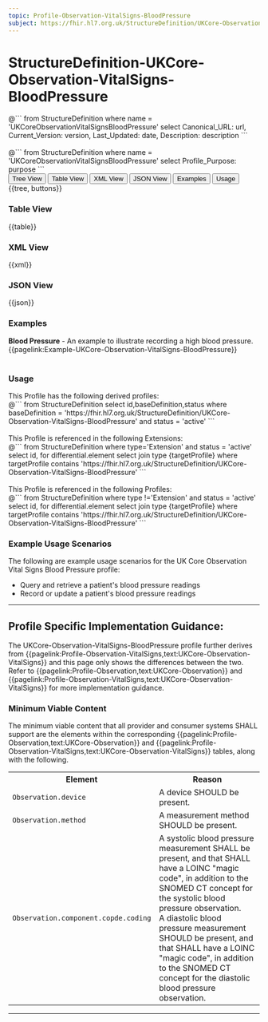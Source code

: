 ```yaml
---
topic: Profile-Observation-VitalSigns-BloodPressure
subject: https://fhir.hl7.org.uk/StructureDefinition/UKCore-Observation-VitalSigns-BloodPressure
---
```


# StructureDefinition-UKCore-Observation-VitalSigns-BloodPressure

<div id="transpose">
@```
from
	StructureDefinition
where
	name = 'UKCoreObservationVitalSignsBloodPressure'
select
	Canonical_URL: url,
  Current_Version: version,
  Last_Updated: date,
	Description: description
```
</div>
<br>
@```
from
	StructureDefinition
where
	name = 'UKCoreObservationVitalSignsBloodPressure'
select
	Profile_Purpose: purpose
```

<nocheck>
<div class="tab fhirTree">
 <button class="tablinks active" onclick="openTab(event, 'Tree View')">Tree View</button>
   <button class="tablinks" onclick="openTab(event, 'Table View')">Table View</button>
   <button class="tablinks" onclick="openTab(event, 'XML View')">XML View</button>
  <button class="tablinks" onclick="openTab(event, 'JSON View')">JSON View</button>
  <button class="tablinks" onclick="openTab(event, 'Examples')">Examples</button>
  <button class="tablinks" onclick="openTab(event, 'Usage')">Usage</button>
</div>

<div id="Tree View" class="tabcontent expandedProfile" style="display:block">
{{tree, buttons}}
</div>

<div id="Table View" class="tabcontent">
  <h3>Table View</h3>
{{table}}
</div>

<div id="XML View" class="tabcontent">
  <h3>XML View</h3>
{{xml}}
</div>

<div id="JSON View" class="tabcontent">
  <h3>JSON View</h3>
{{json}}
</div>

<div id="Examples" class="tabcontent">
  <h3>Examples</h3>
<b>Blood Pressure</b> - An example to illustrate recording a high blood pressure.<br/>
{{pagelink:Example-UKCore-Observation-VitalSigns-BloodPressure}}<br><br>
</div>

<div id="Usage" class="tabcontent">
  <h3>Usage</h3>
  This Profile has the following derived profiles:<br>
<span id="usage">
@```
  from
	StructureDefinition
select id,baseDefinition,status
  where baseDefinition = 'https://fhir.hl7.org.uk/StructureDefinition/UKCore-Observation-VitalSigns-BloodPressure'
  and status = 'active'
```
</span>
<br><br>
  This Profile is referenced in the following Extensions: <br>
<span id="usage">
@```
from
	StructureDefinition
  where type='Extension' and status = 'active'
 select id,
	for differential.element
	select
	join type {targetProfile}
	where targetProfile contains 'https://fhir.hl7.org.uk/StructureDefinition/UKCore-Observation-VitalSigns-BloodPressure'
```
</span>
<br><br>
  This Profile is referenced in the following Profiles: <br>
<span id="usage">
@```
from
	StructureDefinition
  where type !='Extension' and status = 'active'
 select id,
	for differential.element
	select
	join type {targetProfile}
	where targetProfile contains 'https://fhir.hl7.org.uk/StructureDefinition/UKCore-Observation-VitalSigns-BloodPressure'
```
</span>
</div>
</nocheck>

### Example Usage Scenarios ###
The following are example usage scenarios for the UK Core Observation Vital Signs Blood Pressure profile:

- Query and retrieve a patient's blood pressure readings
- Record or update a patient's blood pressure readings

<hr class="thickline">

## Profile Specific Implementation Guidance: ##

The UKCore-Observation-VitalSigns-BloodPressure profile further derives from {{pagelink:Profile-Observation-VitalSigns,text:UKCore-Observation-VitalSigns}} and this page only shows the differences between the two. Refer to {{pagelink:Profile-Observation,text:UKCore-Observation}} and {{pagelink:Profile-Observation-VitalSigns,text:UKCore-Observation-VitalSigns}} for more implementation guidance.

### Minimum Viable Content

The minimum viable content that all provider and consumer systems SHALL support are the elements within the corresponding {{pagelink:Profile-Observation,text:UKCore-Observation}} and {{pagelink:Profile-Observation-VitalSigns,text:UKCore-Observation-VitalSigns}} tables, along with the following.

<table class="assets" title="Minimum Viable Content list">
<tr>
<th class="width30">Element</th>
<th class="width70">Reason</th>
</tr>
<tr>
<td><code>Observation.device</code></td>
<td>A device SHOULD be present.</td>
</tr>
<tr>
<td><code>Observation.method</code></td>
<td>A measurement method SHOULD be present.</td>
</tr>
<tr>
<td><code>Observation.component.copde.coding</code></td>
<td>A systolic blood pressure measurement SHALL be present, and that SHALL have a LOINC "magic code", in addition to the SNOMED CT concept for the systolic blood pressure observation.
<br>A diastolic blood pressure measurement SHOULD be present, and that SHALL have a LOINC "magic code", in addition to the SNOMED CT concept for the diastolic blood pressure observation.
</td>
</tr>
</table>

---

